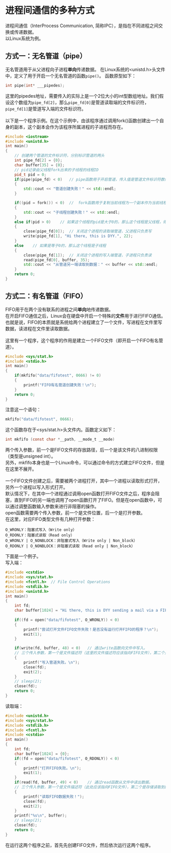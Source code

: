 # 进程间通信的多种方式
进程间通信（InterProcess Communication, 简称IPC），是指在不同进程之间交换或传递数据。
<br>以Linux系统为例。

## 方式一：无名管道（pipe）
无名管道用于从父进程向子进程**单向**传递数据。
在Linux系统的<unistd.h>头文件中，定义了用于开启一个无名管道的函数`pipe()`。
函数原型如下：
```c++
int pipe(int* ___pipedes);
```
这里的pipedes地址，需要传入的实际上是一个2位大小的int型数组地址。我们假设这个数组为`pipe_fd[2]`，那么`pipe_fd[0]`是管道读取端的文件标识符，`pipe_fd[1]`是管道写入端的文件标识符。
<br><br>
以下是一个程序示例。在这个示例中，由该程序通过调用fork()函数创建出一个自身的副本，这个副本会作为该程序所属进程的子进程而存在。

```c++
#include <iostream>
#include <unistd.h>
int main()
{
    // 创建两个管道的文件标识符，分别标识管道的两头
    int pipe_fd[2] = {0};
    char buffer[35] = {0};
    // pid记录由父线程fork出来的子线程的线程ID
    pid_t pid = 0;
    if(pipe(pipe_fd) < 0)   // pipe函数用于开启管道，传入值是管道文件标识符数组，创建成功后两个文件标识符原地传出，1为写，0为读，是单向的
    {
        std::cout << "管道创建失败！" << std::endl;
    }

    if((pid = fork()) < 0)  //  fork函数用于复制当前线程为一个副本作为当前线程的子线程。这个线程会被安排到管道另一端。
    {
        std::cout << "子线程创建失败！" << std::endl;
    }
    else if(pid > 0)    // 如果这个线程的pid是大于0的，那么这个线程是父线程，得到的是子线程的pid
    {
        close(pipe_fd[0]);  // 关闭这个进程的读取端管道，父进程只负责写
        write(pipe_fd[1], "Hi there, this is DYY.", 22);
    }
    else    // 如果是等于0的，那么这个线程是子线程
    {
        close(pipe_fd[1]);  // 关闭这个进程的写入端管道，子进程只负责读
        read(pipe_fd[0], buffer, 35);
        std::cout << "从管道另一端读取到数据：" << buffer << std::endl;
    }
    return 0;
}
```

## 方式二：有名管道（FIFO）
FIFO用于在两个没有联系的进程之间**单向**地传递数据。<br>
在开启FIFO通信之后，Linux会在硬盘中开启一个特殊的**文件**用于进行FIFO通信。<br>
也就是说，FIFO的本质就是系统给两个进程建立了一个文件，写进程在文件里写数据，读进程在文件里读取数据。<br>
<br>这里有一个程序，这个程序的作用是建立一个FIFO文件（即开启一个FIFO有名管道）。
```c++
#include <sys/stat.h>
#include <stdio.h>
int main()
{
    if(mkfifo("data/fifotest", 0666) != 0)
    {
        printf("FIFO有名管道创建失败！\n");
    }
    return 0;
}
```
注意这一个语句：
```c++
mkfifo("data/fifotest", 0666);
```
这个函数存在于<sys/stat.h>头文件内。函数定义如下：
```c
int mkfifo (const char *__path, __mode_t __mode)
```
两个传入参数，前一个是FIFO文件的存放路径，后一个是该文件的八进制权限（类型是unsigned int）。<br>另外，mkfifo本身也是一个Linux命令，可以通过命令的方式建立FIFO文件，但是在这里不展开。<br><br>
一个FIFO文件创建之后，需要被两个进程打开，其中一个进程以读取形式打开，另外一个进程以写入形式打开。
<br>默认情况下，在其中一个进程通过调用open函数打开FIFO文件之后，程序会阻塞，直到FIFO的另一端也调用了open函数打开了FIFO。但是在open函数中，可以通过调整函数输入参数来进行非阻塞的操作。
<br>open函数需要两个传入参数，前一个是文件位置，后一个是打开参数。
<br>在这里，对应FIFO类型文件有几种打开参数：
```
O_WRONLY：阻塞式写入（Write only）
O_RDONLY：阻塞式读取（Read only）
O_WRONLY | O_NONBLOCK：非阻塞式写入（Write only | Non_block）
O_RDONLY | O_NONBLOCK：非阻塞式读取（Read only | Non_block）
```
下面是一个例子。
<br>写入端：
```c++
#include <cstdio>
#include <sys/stat.h>
#include <fcntl.h>  // File Control Operations
#include <stdlib.h>
#include <unistd.h>
int main()
{
    int fd;
    char buffer[1024] = "Hi there, this is DYY sending a mail via a FIFO.";
    
    if((fd = open("data/fifotest", O_WRONLY)) < 0)
    {
        printf("尝试打开文件FIFO文件失败！是否没有运行打开FIFO的程序？\n");
        exit(1);
    }

    if(write(fd, buffer, 48) < 0)   // 通过write函数向文件中写入。
    // 三个传入参数，第一个是文件描述符（这里的文件描述符应该指向FIFO文件），第二个是要写入的字符串，第三个是写入长度。
    {
        printf("写入管道失败。\n");
        close(fd);
        exit(2);
    }
    // sleep(2);
    close(fd);
    return 0;
}
```
读取端：
```c++
#include <unistd.h>
#include <sys/stat.h>
#include <stdlib.h>
#include <fcntl.h>
#include <cstdio>
int main()
{
    int fd;
    char buffer[1024] = {0};
    if((fd = open("data/fifotest", O_RDONLY)) < 0)
    {
        printf("打开FIFO失败。\n");
        exit(1);
    }
    if(read(fd, buffer, 49) < 0)    // 通过read函数从文件中读出数据。
    // 三个传入参数，第一个是文件描述符（此处应该指向FIFO文件），第二个是存储读取到的数据的存储字符串，第三个是读取最大长度。
    {
        printf("读取FIFO数据失败！");
        close(fd);
        exit(2);
    }
    printf("%s\n", buffer);
    // sleep(2);
    close(fd);
    return 0;
}
```
在运行这两个程序之前，首先先创建FIFO文件，然后依次运行这两个程序。
